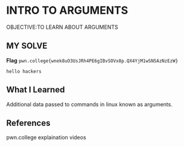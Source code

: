 # INTRO TO ARGUMENTS
OBJECTIVE:TO LEARN ABOUT ARGUMENTS
## MY SOLVE
**Flag** `pwn.college{wnek8uO3UsJRh4PE6gIBvSOVx8p.QX4YjM1wSN5AzNzEzW}`
```
hello hackers
```
## What I Learned
Additional data passed to commands in linux known as arguments.
## References
pwn.college explaination videos

